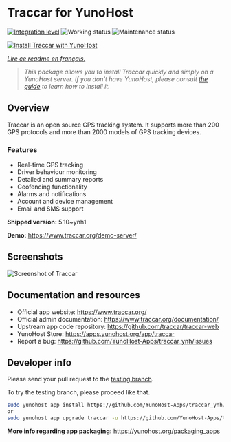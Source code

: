 <!--
N.B.: This README was automatically generated by https://github.com/YunoHost/apps/tree/master/tools/README-generator
It shall NOT be edited by hand.
-->

# Traccar for YunoHost

[![Integration level](https://dash.yunohost.org/integration/traccar.svg)](https://dash.yunohost.org/appci/app/traccar) ![Working status](https://ci-apps.yunohost.org/ci/badges/traccar.status.svg) ![Maintenance status](https://ci-apps.yunohost.org/ci/badges/traccar.maintain.svg)

[![Install Traccar with YunoHost](https://install-app.yunohost.org/install-with-yunohost.svg)](https://install-app.yunohost.org/?app=traccar)

*[Lire ce readme en français.](./README_fr.md)*

> *This package allows you to install Traccar quickly and simply on a YunoHost server.
If you don't have YunoHost, please consult [the guide](https://yunohost.org/#/install) to learn how to install it.*

## Overview

Traccar is an open source GPS tracking system. It supports more than 200 GPS protocols and more than 2000 models of GPS tracking devices.

### Features

- Real-time GPS tracking
- Driver behaviour monitoring
- Detailed and summary reports
- Geofencing functionality
- Alarms and notifications
- Account and device management
- Email and SMS support


**Shipped version:** 5.10~ynh1

**Demo:** https://www.traccar.org/demo-server/

## Screenshots

![Screenshot of Traccar](./doc/screenshots/screenshot.png)

## Documentation and resources

* Official app website: <https://www.traccar.org/>
* Official admin documentation: <https://www.traccar.org/documentation/>
* Upstream app code repository: <https://github.com/traccar/traccar-web>
* YunoHost Store: <https://apps.yunohost.org/app/traccar>
* Report a bug: <https://github.com/YunoHost-Apps/traccar_ynh/issues>

## Developer info

Please send your pull request to the [testing branch](https://github.com/YunoHost-Apps/traccar_ynh/tree/testing).

To try the testing branch, please proceed like that.

``` bash
sudo yunohost app install https://github.com/YunoHost-Apps/traccar_ynh/tree/testing --debug
or
sudo yunohost app upgrade traccar -u https://github.com/YunoHost-Apps/traccar_ynh/tree/testing --debug
```

**More info regarding app packaging:** <https://yunohost.org/packaging_apps>
